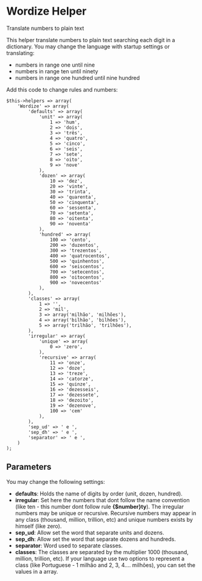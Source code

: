 Wordize Helper
==============

Translate numbers to plain text

This helper translate numbers to plain text searching each digit in a dictionary. You may change the language with startup settings or translating:

- numbers in range one until nine
- numbers in range ten until ninety
- numbers in range one hundred until nine hundred

Add this code to change rules and numbers:

```
$this->helpers => array(
	'Wordize' => array(
		'defaults' => array(
			'unit' => array(
				1 => 'hum',
				2 => 'dois',
				3 => 'três',
				4 => 'quatro',
				5 => 'cinco',
				6 => 'seis',
				7 => 'sete',
				8 => 'oito',
				9 => 'nove'
			),
			'dozen' => array(
				10 => 'dez',
				20 => 'vinte',
				30 => 'trinta',
				40 => 'quarenta',
				50 => 'cinquenta',
				60 => 'sessenta',
				70 => 'setenta',
				80 => 'oitenta',
				90 => 'noventa'
			),
			'hundred' => array(
				100 => 'cento',
				200 => 'duzentos',
				300 => 'trezentos',
				400 => 'quatrocentos',
				500 => 'quinhentos',
				600 => 'seiscentos',
				700 => 'setecentos',
				800 => 'oitocentos',
				900 => 'novecentos'
			),
		),
		'classes' => array(
			1 => '',
			2 => 'mil',
			3 => array('milhão', 'milhões'),
			4 => array('bilhão', 'bilhões'),
			5 => array('trilhão', 'trilhões'),
		),
		'irregular' => array(
			'unique' => array(
				0 => 'zero',
			),
			'recursive' => array(
				11 => 'onze',
				12 => 'doze',
				13 => 'treze',
				14 => 'catorze',
				15 => 'quinze',
				16 => 'dezesseis',
				17 => 'dezessete',
				18 => 'dezoito',
				19 => 'dezenove',
				100 => 'cem'
			),
		),
		'sep_ud' => ' e ',
		'sep_dh' => ' e ',
		'separator' => ' e ',
	)
);
```
Parameters
--------------------------------

You may change the following settings:

- **defaults**: Holds the name of digits by order (unit, dozen, hundred). 
- **irregular**: Set here the numbers that dont follow the name convention (like ten - this number dont follow rule **{$number}ty**). The irregular numbers may be unique or recursive. Recursive numbers may appear in any class (thousand, million, trillion, etc) and unique numbers exists by himself (like zero).
- **sep_ud**: Allow set the word that separate units and dozens.
- **sep_dh**: Allow set the word that separate dozens and hundreds.
- **separator**: Word used to separate classes.
- **classes**: The classes are separated by the multiplier 1000 (thousand, million, trillion, etc). If your language use two options to represent a class (like Portuguese - 1 milhão and  2, 3, 4.... milhões), you can set the values in a array.
